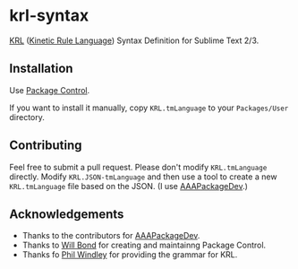 krl-syntax
==========

[KRL][1] ([Kinetic Rule Language][2]) Syntax Definition for Sublime Text 2/3.

## Installation

Use [Package Control][3].

If you want to install it manually, copy `KRL.tmLanguage` to your `Packages/User` directory.

## Contributing 

Feel free to submit a pull request. Please don't modify `KRL.tmLanguage` directly. Modify `KRL.JSON-tmLanguage` and then use a tool to create a new `KRL.tmLanguage` file based on the JSON. (I use [AAAPackageDev][4].)

## Acknowledgements

* Thanks to the contributors for [AAAPackageDev][5].
* Thanks to [Will Bond][6] for creating and maintainng Package Control.
* Thanks fo [Phil Windley][7] for providing the grammar for KRL.


[1]: http://developer.kynetx.com/
[2]: http://en.wikipedia.org/wiki/Kinetic_Rule_Language
[3]: https://sublime.wbond.net/
[4]: https://github.com/SublimeText/AAAPackageDev
[5]: https://github.com/SublimeText/AAAPackageDev/graphs/contributors
[6]: http://wbond.net/
[7]: http://www.windley.com/
